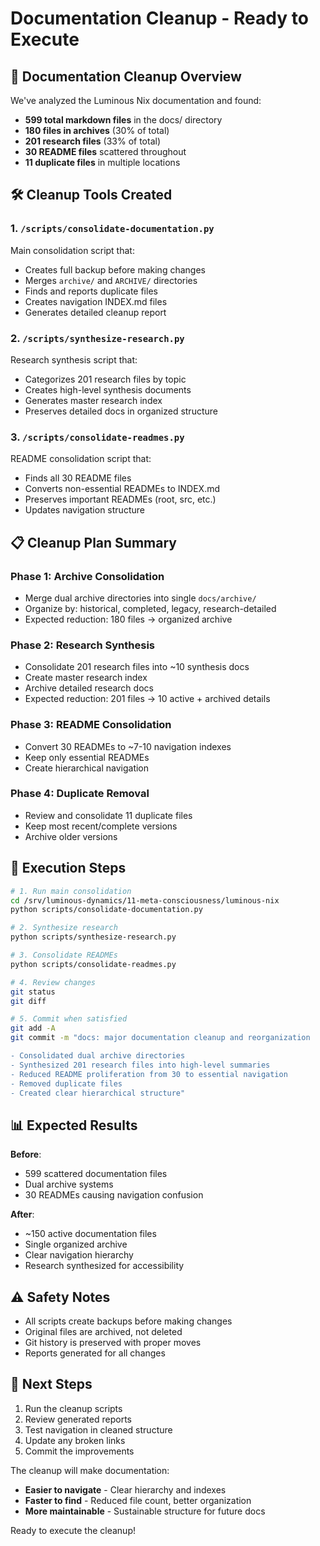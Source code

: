 # Documentation Cleanup - Ready to Execute

## 🎯 Documentation Cleanup Overview

We've analyzed the Luminous Nix documentation and found:
- **599 total markdown files** in the docs/ directory
- **180 files in archives** (30% of total)
- **201 research files** (33% of total)
- **30 README files** scattered throughout
- **11 duplicate files** in multiple locations

## 🛠️ Cleanup Tools Created

### 1. `/scripts/consolidate-documentation.py`
Main consolidation script that:
- Creates full backup before making changes
- Merges `archive/` and `ARCHIVE/` directories
- Finds and reports duplicate files
- Creates navigation INDEX.md files
- Generates detailed cleanup report

### 2. `/scripts/synthesize-research.py`
Research synthesis script that:
- Categorizes 201 research files by topic
- Creates high-level synthesis documents
- Generates master research index
- Preserves detailed docs in organized structure

### 3. `/scripts/consolidate-readmes.py`
README consolidation script that:
- Finds all 30 README files
- Converts non-essential READMEs to INDEX.md
- Preserves important READMEs (root, src, etc.)
- Updates navigation structure

## 📋 Cleanup Plan Summary

### Phase 1: Archive Consolidation
- Merge dual archive directories into single `docs/archive/`
- Organize by: historical, completed, legacy, research-detailed
- Expected reduction: 180 files → organized archive

### Phase 2: Research Synthesis
- Consolidate 201 research files into ~10 synthesis docs
- Create master research index
- Archive detailed research docs
- Expected reduction: 201 files → 10 active + archived details

### Phase 3: README Consolidation
- Convert 30 READMEs to ~7-10 navigation indexes
- Keep only essential READMEs
- Create hierarchical navigation

### Phase 4: Duplicate Removal
- Review and consolidate 11 duplicate files
- Keep most recent/complete versions
- Archive older versions

## 🚀 Execution Steps

```bash
# 1. Run main consolidation
cd /srv/luminous-dynamics/11-meta-consciousness/luminous-nix
python scripts/consolidate-documentation.py

# 2. Synthesize research
python scripts/synthesize-research.py

# 3. Consolidate READMEs
python scripts/consolidate-readmes.py

# 4. Review changes
git status
git diff

# 5. Commit when satisfied
git add -A
git commit -m "docs: major documentation cleanup and reorganization

- Consolidated dual archive directories
- Synthesized 201 research files into high-level summaries
- Reduced README proliferation from 30 to essential navigation
- Removed duplicate files
- Created clear hierarchical structure"
```

## 📊 Expected Results

**Before**:
- 599 scattered documentation files
- Dual archive systems
- 30 READMEs causing navigation confusion

**After**:
- ~150 active documentation files
- Single organized archive
- Clear navigation hierarchy
- Research synthesized for accessibility

## ⚠️ Safety Notes

- All scripts create backups before making changes
- Original files are archived, not deleted
- Git history is preserved with proper moves
- Reports generated for all changes

## 🎯 Next Steps

1. Run the cleanup scripts
2. Review generated reports
3. Test navigation in cleaned structure
4. Update any broken links
5. Commit the improvements

The cleanup will make documentation:
- **Easier to navigate** - Clear hierarchy and indexes
- **Faster to find** - Reduced file count, better organization
- **More maintainable** - Sustainable structure for future docs

Ready to execute the cleanup!
